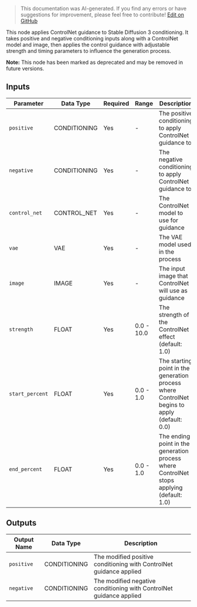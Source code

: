 > This documentation was AI-generated. If you find any errors or have suggestions for improvement, please feel free to contribute! [Edit on GitHub](https://github.com/Comfy-Org/embedded-docs/blob/main/comfyui_embedded_docs/docs/ControlNetApplySD3/en.md)

This node applies ControlNet guidance to Stable Diffusion 3 conditioning. It takes positive and negative conditioning inputs along with a ControlNet model and image, then applies the control guidance with adjustable strength and timing parameters to influence the generation process.

**Note:** This node has been marked as deprecated and may be removed in future versions.

## Inputs

| Parameter | Data Type | Required | Range | Description |
|-----------|-----------|----------|-------|-------------|
| `positive` | CONDITIONING | Yes | - | The positive conditioning to apply ControlNet guidance to |
| `negative` | CONDITIONING | Yes | - | The negative conditioning to apply ControlNet guidance to |
| `control_net` | CONTROL_NET | Yes | - | The ControlNet model to use for guidance |
| `vae` | VAE | Yes | - | The VAE model used in the process |
| `image` | IMAGE | Yes | - | The input image that ControlNet will use as guidance |
| `strength` | FLOAT | Yes | 0.0 - 10.0 | The strength of the ControlNet effect (default: 1.0) |
| `start_percent` | FLOAT | Yes | 0.0 - 1.0 | The starting point in the generation process where ControlNet begins to apply (default: 0.0) |
| `end_percent` | FLOAT | Yes | 0.0 - 1.0 | The ending point in the generation process where ControlNet stops applying (default: 1.0) |

## Outputs

| Output Name | Data Type | Description |
|-------------|-----------|-------------|
| `positive` | CONDITIONING | The modified positive conditioning with ControlNet guidance applied |
| `negative` | CONDITIONING | The modified negative conditioning with ControlNet guidance applied |

